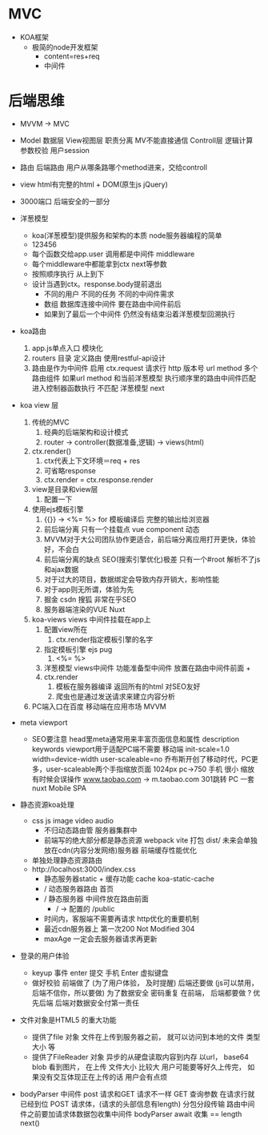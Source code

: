 # MVC
- KOA框架
  - 极简的node开发框架
    - content=res+req
    - 中间件
# 后端思维
  - MVVM -> MVC
  - Model 数据层 View视图层 职责分离 MV不能直接通信 Controll层 逻辑计算 参数校验 用户session
  - 路由 后端路由 用户从哪条路哪个method进来，交给controll
  - view html有完整的html + DOM(原生js jQuery)
  - 3000端口 后端安全的一部分
- 洋葱模型
  - koa(洋葱模型)提供服务和架构的本质  node服务器编程的简单
  - 123456
  - 每个函数交给app.user 调用都是中间件 middleware
  - 每个middleware中都能拿到ctx next等参数
  - 按照顺序执行 从上到下
  - 设计当遇到ctx。response.body提前退出
    - 不同的用户 不同的任务 不同的中间件需求 
    - 数组 数据库连接中间件 要在路由中间件前后
    - 如果到了最后一个中间件 仍然没有结束沿着洋葱模型回溯执行
- koa路由
  1. app.js单点入口 模块化 
  2. routers 目录 定义路由  使用restful-api设计
  3. 路由是作为中间件 启用 
    ctx.request 请求行 http 版本号 url method
    多个路由组件
    如果url method 和当前洋葱模型 执行顺序里的路由中间件匹配 进入控制器函数执行
    不匹配 洋葱模型  next         
- koa view 层
  1. 传统的MVC 
     1. 经典的后端架构和设计模式
     2. router -> controller(数据准备,逻辑) -> views(html)
  2. ctx.render()
     1. ctx代表上下文环境＝req + res
     2. 可省略response
     3. ctx.render = ctx.response.render
  3. view是目录和view层
     1. 配置一下
  4. 使用ejs模板引擎
     1. {{}} -> <%= %> for 模板编译后 完整的输出给浏览器 
     2. 前后端分离 只有一个挂载点 vue component 动态
     3. MVVM对于大公司团队协作更适合，前后端分离应用打开更快，体验好，不会白
     4. 前后端分离的缺点 SEO(搜索引擎优化)极差 只有一个#root 解析不了js和ajax数据
     5. 对于过大的项目，数据绑定会导致内存开销大，影响性能
     6. 对于app则无所谓，体验为先
     7. 掘金 csdn 搜狐 非常在乎SEO 
     8. 服务器端渲染的VUE Nuxt
  5. koa-views views 中间件挂载在app上
     1. 配置view所在
        1. ctx.render指定模板引擎的名字
     2. 指定模板引擎 ejs pug
        1. <%= %>
     3. 洋葱模型 views中间件 功能准备型中间件 放置在路由中间件前面      +
     4. ctx.render
        1. 模板在服务器编译 返回所有的html 对SEO友好
        2. 爬虫也是通过发送请求来建立内容分析      
  6. PC端入口在百度 移动端在应用市场 MVVM
- meta viewport
  - SEO要注意 head里meta通常用来丰富页面信息和属性
    description keywords
    viewport用于适配PC端不需要
    移动端 init-scale=1.0 width=device-width user-scaleable=no
    乔布斯开创了移动时代，PC更多，user-scaleable两个手指缩放页面
    1024px pc->750 手机 很小 缩放有时候会误操作 
    www.taobao.com -> m.taobao.com 301跳转
    PC 一套 nuxt Mobile SPA
- 静态资源koa处理
  - css js image  video audio
    - 不归动态路由管 服务器集群中
    - 前端写的绝大部分都是静态资源 webpack vite 打包 dist/
      未来会单独放在cdn(内容分发网络)服务器 前端缓存性能优化
  - 单独处理静态资源路由 
  - http://localhost:3000/index.css
    - 静态服务器static + 缓存功能 cache koa-static-cache 
    - / 动态服务器路由 首页
    - / 静态服务器 中间件放在路由前面
      - / -> 配置的 /public 
    - 时间内，客服端不需要再请求 http优化的重要机制
    - 最近cdn服务器上 第一次200 Not Modified 304
    - maxAge 一定会去服务器请求再更新 

- 登录的用户体验
  - keyup 事件 enter 提交 手机 Enter 虚拟键盘
  - 做好校验
      前端做了 (为了用户体验， 及时提醒) 后端还要做 (js可以禁用，后端不信你，所以要做) 为了数据安全
      密码重复 在前端， 后端都要做 ? 优先后端   后端对数据安全付第一责任

- 文件对象是HTML5 的重大功能
  - 提供了file 对象
    文件在上传到服务器之前， 就可以访问到本地的文件 类型 大小 等
  - 提供了FileReader 对象
    异步的从硬盘读取内容到内存  以url， base64 blob
    看到图片， 在上传
    文件大小 比较大 用户可能要等好久上传完， 如果没有交互体现正在上传的话
    用户会有点烦

- bodyParser 中间件
    post 请求和GET 请求不一样
    GET 查询参数 在请求行就已经到位
    POST 请求体，(请求的头部信息有length) 分包分段传输 路由中间件之前要加请求体数据包收集中间件
    bodyParser    await 收集 == length next()
    